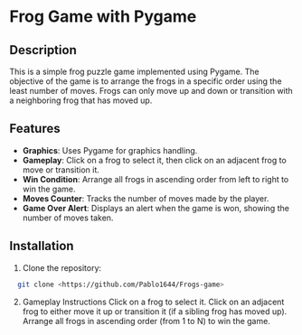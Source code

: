 # Frog Game with Pygame

## Description

This is a simple frog puzzle game implemented using Pygame. The objective of the game is to arrange the frogs in a specific order using the least number of moves. Frogs can only move up and down or transition with a neighboring frog that has moved up.

## Features

- **Graphics**: Uses Pygame for graphics handling.
- **Gameplay**: Click on a frog to select it, then click on an adjacent frog to move or transition it.
- **Win Condition**: Arrange all frogs in ascending order from left to right to win the game.
- **Moves Counter**: Tracks the number of moves made by the player.
- **Game Over Alert**: Displays an alert when the game is won, showing the number of moves taken.

## Installation

1. Clone the repository:

 ```bash
   git clone <https://github.com/Pablo1644/Frogs-game>
```
2. Gameplay Instructions
    Click on a frog to select it.
    Click on an adjacent frog to either move it up or transition it (if a sibling frog has moved up).
    Arrange all frogs in ascending order (from 1 to N) to win the game.
